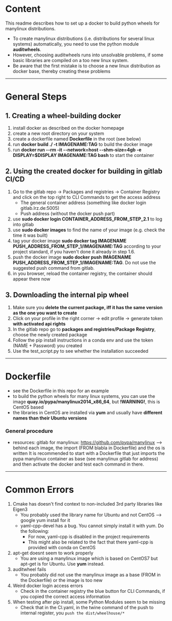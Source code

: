 # Content
This readme describes how to set up a docker to build python wheels for manylinux distributions.
- To create manylinux distributions (i.e. distributions for several linux systems) automatically, you need to use the python module **auditwheels**.
- However, choosing auditwheels runs into unsolvable problems, if some basic libraries are compiled on a too new linux system.
- Be aware that the first mistake is to choose a new linux distribution as docker base, thereby creating these problems

***

# General Steps

## 1. Creating a wheel-building docker
1. install docker as described on the docker homepage
2. create a new root directory on your system
3. create a dockerfile named **Dockerfile** in the root (see below)
4. run **docker build ./ -t IMAGENAME:TAG** to build the docker image
5. run **docker run --rm -it --network=host --shm-size=4gb -e DISPLAY=$DISPLAY IMAGENAME:TAG bash** to start the container

## 2. Using the created docker for building in gitlab CI/CD
1. Go to the gitlab repo -> Packages and registries -> Container Registry and click on the top right to CLI Commands to get the access address 
    - The general container address (something like docker login gitlab.lrz.de:5005)
    - Push address (without the docker push part)
2. use **sudo docker login CONTAINER_ADDRESS_FROM_STEP_2.1** to log into gitlab
3. use **sudo docker images** to find the name of your image (e.g. check the time it was built)
4. tag your docker image **sudo docker tag IMAGENAME PUSH_ADDRESS_FROM_STEP_1/IMAGENAME:TAG** according to your project standard, if you haven't done it already in step 1.6.
5. push the docker image **sudo docker push IMAGENAME PUSH_ADDRESS_FROM_STEP_1/IMAGENAME:TAG**. Do not use the suggested push command from gitlab.
6. in you browser, reload the container registry, the container should appear there now


## 3. Downloading the internal pip wheel
1. Make sure you **delete the current package, iff it has the same version as the one you want to create**
2. Click on your profile in the right corner -> edit profile -> generate token **with activated api rights**
3. In the gitlab repo go to **packages and registries/Package Registry**, choose the newly created package
4. Follow the pip install instructions in a conda env and use the token (NAME + Password) you created
5. Use the test_script.py to see whether the installation succeeded

***
# Dockerfile
- see the Dockerfile in this repo for an example
- to build the python wheels for many linux systems, you can use the image **quay.io/pypa/manylinux2014_x86_64**, but **!WARNING!**, this is CentOS based
- the libraries in CentOS are installed via **yum** and usually have **different names than their Ubuntu versions**

### General procedure
- resources: gitlab for manylinux: https://github.com/pypa/manylinux --> behind each image, the import (FROM blabla in Dockerfile) and the os is written
It is recommended to start with a Dockerfile that just imports the pypa manylinux container as base (see manylinux gitlab for address) and then activate the docker and test each command in there.

***
# Common Errors
1. Cmake has doesn't find context to non-included 3rd party libraries like Eigen3
    - You probably used the library name for Ubuntu and not CentOS --> google yum install for it
    - yaml-cpp-devel has a bug. You cannot simply install it with yum. Do the following: 
        - For now, yaml-cpp is disabled in the project requirements
        - This might also be related to the fact that there yaml-cpp is provided with conda on CentOS
2. apt-get doesnt seem to work properly
    - You are using a manylinux image which is based on CentOS7 but apt-get is for Ubuntu. Use **yum** instead.
3. auditwheel fails
    - You probably did not use the manylinux image as a base (FROM in the Dockerfile) or the image is too new
4. Weird docker login access errors
    - Check in the container registry the blue button for CLI Commands, if you copied the correct access information
5. When testing after pip install, some Python Modules seem to be missing
    - Check that in the CI.yaml, in the twine command of the push to internal register, you `push the dist/wheelhouse/*`